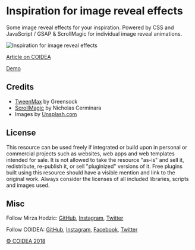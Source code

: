 # Inspiration for image reveal effects

Some image reveal effects for your inspiration. Powered by CSS and JavaScript / GSAP & ScrollMagic for individual image reveal animations.

![Inspiration for image reveal effects](https://coidea.website/api/wp-content/uploads/2018/09/image-reveal-effect.png)

[Article on COIDEA](https://coidea.website/categories/challenges/inspiration-for-image-reveal-effects/)

[Demo](https://coidea.website/demos/image-reveal-effect/)

## Credits

- [TweenMax](https://greensock.com/tweenmax) by Greensock
- [ScrollMagic](http://scrollmagic.io/) by Nicholas Cerminara
- Images by [Unsplash.com](https://unsplash.com/)

## License
This resource can be used freely if integrated or build upon in personal or commercial projects such as websites, web apps and web templates intended for sale. It is not allowed to take the resource "as-is" and sell it, redistribute, re-publish it, or sell "pluginized" versions of it. Free plugins built using this resource should have a visible mention and link to the original work. Always consider the licenses of all included libraries, scripts and images used.

## Misc

Follow Mirza Hodzic: [GitHub](https://github.com/MirzaHodzic), [Instagram](https://www.instagram.com/mirza__h__/), [Twitter](https://twitter.com/mirzahodzic88)

Follow COIDEA: [GitHub](https://github.com/COIDEAwebsite), [Instagram](https://www.instagram.com/coidea.website/), [Facebook](https://www.facebook.com/Coidea), [Twitter](https://twitter.com/CoideaW)

[© COIDEA 2018](https://coidea.website)
